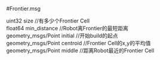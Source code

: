 #Frontier.msg

uint32 size //有多少个Frontier Cell  
float64 min_distance //Robot离Frontier的最短距离  
geometry_msgs/Point initial //开始build的起点  
geometry_msgs/Point centroid //Frontier Cell的x,y的平均值  
geometry_msgs/Point middle //距离Robot最近的Frontier Cell  
